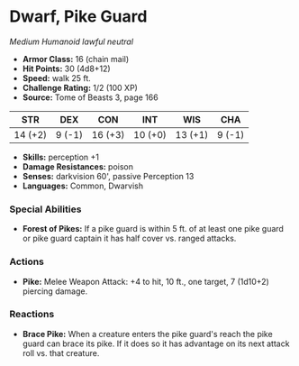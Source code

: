 # Dwarf, Pike Guard

*Medium* *Humanoid* *lawful neutral*

- **Armor Class:** 16 (chain mail)
- **Hit Points:** 30 (4d8+12)
- **Speed:** walk 25 ft.
- **Challenge Rating:** 1/2 (100 XP)
- **Source:** Tome of Beasts 3, page 166

| STR | DEX | CON | INT | WIS | CHA |
| --- | --- | --- | --- | --- | --- |
| 14 (+2) | 9 (-1) | 16 (+3) | 10 (+0) | 13 (+1) | 9 (-1) |

- **Skills:** perception +1
- **Damage Resistances:** poison
- **Senses:** darkvision 60', passive Perception 13
- **Languages:** Common, Dwarvish

### Special Abilities

- **Forest of Pikes:** If a pike guard is within 5 ft. of at least one pike guard or pike guard captain it has half cover vs. ranged attacks.

### Actions

- **Pike:** Melee Weapon Attack: +4 to hit, 10 ft., one target, 7 (1d10+2) piercing damage.

### Reactions

- **Brace Pike:** When a creature enters the pike guard's reach the pike guard can brace its pike. If it does so it has advantage on its next attack roll vs. that creature.


